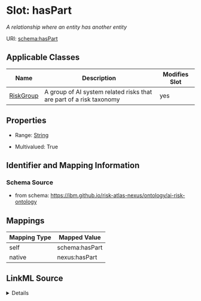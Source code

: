 

# Slot: hasPart


_A relationship where an entity has another entity_





URI: [schema:hasPart](http://schema.org/hasPart)



<!-- no inheritance hierarchy -->





## Applicable Classes

| Name | Description | Modifies Slot |
| --- | --- | --- |
| [RiskGroup](RiskGroup.md) | A group of AI system related risks that are part of a risk taxonomy |  yes  |







## Properties

* Range: [String](String.md)

* Multivalued: True





## Identifier and Mapping Information







### Schema Source


* from schema: https://ibm.github.io/risk-atlas-nexus/ontology/ai-risk-ontology




## Mappings

| Mapping Type | Mapped Value |
| ---  | ---  |
| self | schema:hasPart |
| native | nexus:hasPart |




## LinkML Source

<details>
```yaml
name: hasPart
description: A relationship where an entity has another entity
from_schema: https://ibm.github.io/risk-atlas-nexus/ontology/ai-risk-ontology
rank: 1000
slot_uri: schema:hasPart
alias: hasPart
domain_of:
- RiskGroup
range: string
multivalued: true

```
</details>
